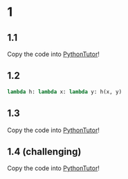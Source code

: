 # 1
## 1.1
Copy the code into [PythonTutor](https://pythontutor.com/composingprograms.html#mode=edit)!

## 1.2
```python
lambda h: lambda x: lambda y: h(x, y)
```

## 1.3
Copy the code into [PythonTutor](https://pythontutor.com/composingprograms.html#mode=edit)!

## 1.4 (challenging) 

Copy the code into [PythonTutor](https://pythontutor.com/composingprograms.html#mode=edit)!